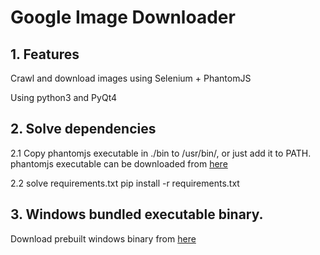 # Google Image Downloader

## 1. Features

Crawl and download images using Selenium + PhantomJS

Using python3 and PyQt4

## 2. Solve dependencies

2.1 Copy phantomjs executable in ./bin to /usr/bin/, or just add it to PATH.
phantomjs executable can be downloaded from [here](https://bitbucket.org/ariya/phantomjs/downloads)

2.2 solve requirements.txt
pip install -r requirements.txt

## 3. Windows bundled executable binary.
Download prebuilt windows binary from [here](https://github.com/sczhengyabin/Google-Image-Downloader/releases)
